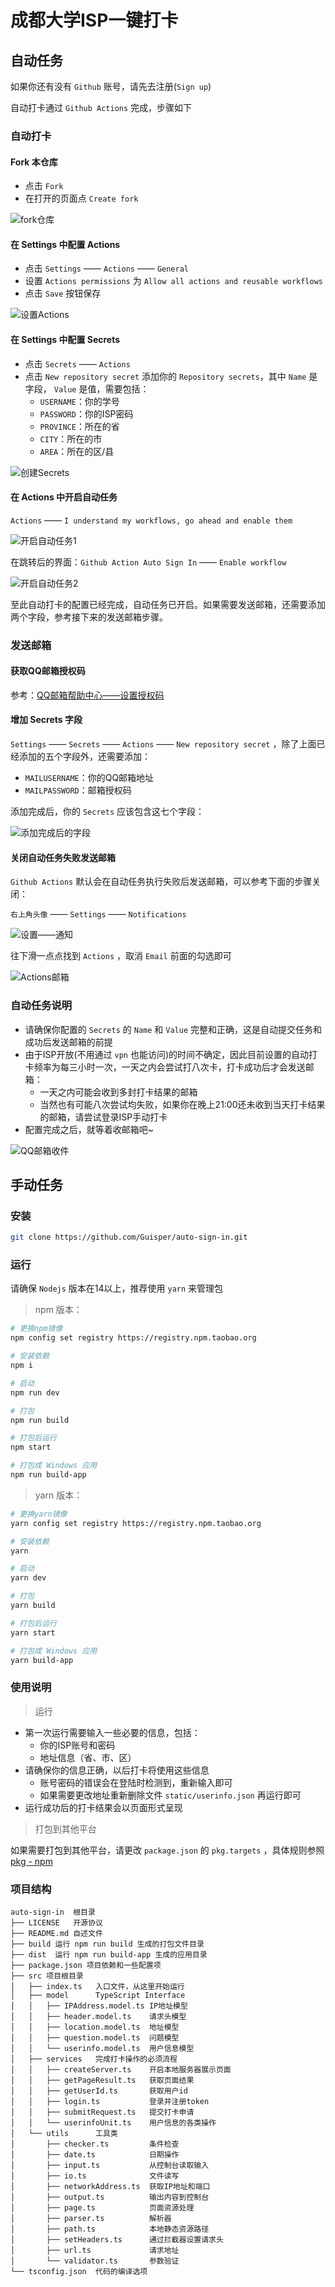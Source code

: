 # 成都大学ISP一键打卡

## 自动任务

如果你还有没有 `Github` 账号，请先去注册(`Sign up`)

自动打卡通过 `Github Actions` 完成，步骤如下

### 自动打卡

#### Fork 本仓库

- 点击 `Fork`
- 在打开的页面点 `Create fork`

![fork仓库](http://guisper.gitee.io/image/image/github/auto-sign-in/1660272853660.png)

#### 在 Settings 中配置 Actions

- 点击 `Settings` —— `Actions` —— `General`
- 设置 `Actions permissions` 为 `Allow all actions and reusable workflows`
- 点击 `Save` 按钮保存

![设置Actions](http://guisper.gitee.io/image/image/github/auto-sign-in/1660272992317.png)

#### 在 Settings 中配置 Secrets

- 点击 `Secrets` —— `Actions`
- 点击 `New repository secret` 添加你的 `Repository secrets`，其中 `Name` 是字段， `Value` 是值，需要包括：
  - `USERNAME`：你的学号
  - `PASSWORD`：你的ISP密码
  - `PROVINCE`：所在的省
  - `CITY`：所在的市
  - `AREA`：所在的区/县

![创建Secrets](http://guisper.gitee.io/image/image/github/auto-sign-in/1660273025502.png)

#### 在 Actions 中开启自动任务

`Actions` —— `I understand my workflows, go ahead and enable them`

![开启自动任务1](http://guisper.gitee.io/image/image/github/auto-sign-in/1660408632078.png)

在跳转后的界面：`Github Action Auto Sign In` —— `Enable workflow`

![开启自动任务2](http://guisper.gitee.io/image/image/github/auto-sign-in/1660408723309.png)

至此自动打卡的配置已经完成，自动任务已开启。如果需要发送邮箱，还需要添加两个字段，参考接下来的发送邮箱步骤。

### 发送邮箱

#### 获取QQ邮箱授权码

参考：[QQ邮箱帮助中心——设置授权码](https://service.mail.qq.com/cgi-bin/help?subtype=1&&no=1001256&&id=28)

#### 增加 Secrets 字段

`Settings` —— `Secrets` —— `Actions` —— `New repository secret` ，除了上面已经添加的五个字段外，还需要添加：

- `MAILUSERNAME`：你的QQ邮箱地址
- `MAILPASSWORD`：邮箱授权码

添加完成后，你的 `Secrets` 应该包含这七个字段：

![添加完成后的字段](http://guisper.gitee.io/image/image/github/auto-sign-in/1660411170081.png)

#### 关闭自动任务失败发送邮箱

`Github Actions` 默认会在自动任务执行失败后发送邮箱，可以参考下面的步骤关闭：

`右上角头像` —— `Settings` —— `Notifications`

![设置——通知](http://guisper.gitee.io/image/image/github/auto-sign-in/1660410137862.png)

往下滑一点点找到 `Actions` ，取消 `Email` 前面的勾选即可

![Actions邮箱](http://guisper.gitee.io/image/image/github/auto-sign-in/1660410450259.png)

### 自动任务说明

- 请确保你配置的 `Secrets` 的 `Name` 和 `Value` 完整和正确，这是自动提交任务和成功后发送邮箱的前提
- 由于ISP开放(不用通过 `vpn` 也能访问)的时间不确定，因此目前设置的自动打卡频率为每三小时一次，一天之内会尝试打八次卡，打卡成功后才会发送邮箱：
  - 一天之内可能会收到多封打卡结果的邮箱
  - 当然也有可能八次尝试均失败，如果你在晚上21:00还未收到当天打卡结果的邮箱，请尝试登录ISP手动打卡
- 配置完成之后，就等着收邮箱吧~

![QQ邮箱收件](http://guisper.gitee.io/image/image/github/auto-sign-in/1660384178929.png)

## 手动任务

### 安装

```bash
git clone https://github.com/Guisper/auto-sign-in.git
```

### 运行

请确保 `Nodejs` 版本在14以上，推荐使用 `yarn` 来管理包

> npm 版本：

```bash
# 更换npm镜像
npm config set registry https://registry.npm.taobao.org

# 安装依赖
npm i

# 启动
npm run dev

# 打包
npm run build

# 打包后运行
npm start

# 打包成 Windows 应用
npm run build-app
```

> yarn 版本：

```bash
# 更换yarn镜像
yarn config set registry https://registry.npm.taobao.org

# 安装依赖
yarn

# 启动
yarn dev

# 打包
yarn build

# 打包后运行
yarn start

# 打包成 Windows 应用
yarn build-app
```

### 使用说明

> 运行

- 第一次运行需要输入一些必要的信息，包括：
  - 你的ISP账号和密码
  - 地址信息（省、市、区）
- 请确保你的信息正确，以后打卡将使用这些信息
  - 账号密码的错误会在登陆时检测到，重新输入即可
  - 如果需要更改地址重新删除文件 `static/userinfo.json` 再运行即可
- 运行成功后的打卡结果会以页面形式呈现

> 打包到其他平台

如果需要打包到其他平台，请更改 `package.json` 的 `pkg.targets` ，具体规则参照 [pkg - npm](https://www.npmjs.com/package/pkg)

### 项目结构

```
auto-sign-in  根目录
├── LICENSE   开源协议
├── README.md 自述文件
├── build 运行 npm run build 生成的打包文件目录
├── dist  运行 npm run build-app 生成的应用目录
├── package.json 项目依赖和一些配置项
├── src 项目根目录
│   ├── index.ts   入口文件，从这里开始运行
│   ├── model      TypeScript Interface
│   │   ├── IPAddress.model.ts IP地址模型
│   │   ├── header.model.ts    请求头模型
│   │   ├── location.model.ts  地址模型
│   │   ├── question.model.ts  问题模型
│   │   └── userinfo.model.ts  用户信息模型
│   ├── services   完成打卡操作的必须流程
│   │   ├── createServer.ts    开启本地服务器展示页面
│   │   ├── getPageResult.ts   获取页面结果
│   │   ├── getUserId.ts       获取用户id
│   │   ├── login.ts           登录并注册token
│   │   ├── submitRequest.ts   提交打卡申请
│   │   └── userinfoUnit.ts    用户信息的各类操作
│   └── utils      工具类
│       ├── checker.ts         条件检查
│       ├── date.ts            日期操作
│       ├── input.ts           从控制台读取输入
│       ├── io.ts              文件读写
│       ├── networkAddress.ts  获取IP地址和端口
│       ├── output.ts          输出内容到控制台
│       ├── page.ts            页面资源处理
│       ├── parser.ts          解析器
│       ├── path.ts            本地静态资源路径
│       ├── setHeaders.ts      通过拦截器设置请求头
│       ├── url.ts             请求地址
│       └── validator.ts       参数验证
└── tsconfig.json  代码的编译选项
```
